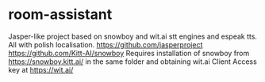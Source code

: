 # room-assistant
Jasper-like project based on snowboy and wit.ai stt engines and espeak tts. All with polish localisation.
https://github.com/jasperproject
https://github.com/Kitt-AI/snowboy
Requires installation of snowboy from https://snowboy.kitt.ai/ in the same folder and obtaining wit.ai Client Access key at https://wit.ai/
